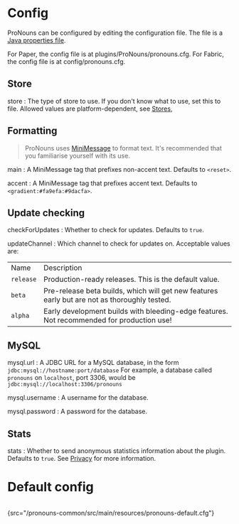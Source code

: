# Config

ProNouns can be configured by editing the configuration file. The file is a 
[Java properties file](https://docs.oracle.com/javase/7/docs/api/java/util/Properties.html#load(java.io.Reader)).

<tabs group="platform">
<tab title="Paper" group-key="paper">
For Paper, the config file is at <path>plugins/ProNouns/pronouns.cfg</path>.
</tab>
<tab title="Fabric" group-key="fabric">
For Fabric, the config file is at <path>config/pronouns.cfg</path>.
</tab>
</tabs>

## Store

store
: The type of store to use. If you don't know what to use, set this to <path>file</path>.
Allowed values are platform-dependent, see [Stores](Stores.md), 

## Formatting

> ProNouns uses [MiniMessage](https://docs.adventure.kyori.net/minimessage/format.html) to format text. 
> It's recommended that you familiarise yourself with its use.

main
: A MiniMessage tag that prefixes non-accent text. Defaults to `<reset>`.

accent
: A MiniMessage tag that prefixes accent text. Defaults to `<gradient:#fa9efa:#9dacfa>`.

## Update checking

checkForUpdates
: Whether to check for updates. Defaults to `true`.

updateChannel
: Which channel to check for updates on. Acceptable values are:
<table>
<tr><td>Name</td><td>Description</td></tr>
<tr>
    <td><code>release</code></td>
    <td>Production-ready releases. This is the default value.</td>
</tr>
<tr>
    <td><code>beta</code></td>
    <td>Pre-release beta builds, which will get new features early but are not as thoroughly tested.</td>
</tr>
<tr>
    <td><code>alpha</code></td>
    <td>Early development builds with bleeding-edge features. Not recommended for production use!</td>
</tr>
</table>

## MySQL

mysql.url
: A JDBC URL for a MySQL database, in the form
    ```
    jdbc:mysql://hostname:port/database
    ```
    For example, a database called `pronouns` on `localhost`, port 3306, would be
    ```
    jdbc:mysql://localhost:3306/pronouns
    ```


mysql.username
: A username for the database.

mysql.password
: A password for the database.

## Stats

stats
: Whether to send anonymous statistics information about the plugin. Defaults to `true`. 
See [Privacy](Privacy.md) for more information.

# Default config
```ini
```
{src="/pronouns-common/src/main/resources/pronouns-default.cfg"}
